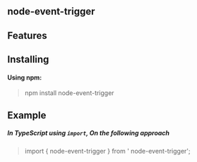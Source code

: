 ## node-event-trigger

## Features

## Installing

#### Using npm:
> npm install node-event-trigger

## Example
##### In TypeScript using `import`, On the following approach 
> import {  node-event-trigger } from ' node-event-trigger';
